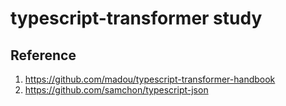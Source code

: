 # typescript-transformer study

## Reference

1. <https://github.com/madou/typescript-transformer-handbook>
2. <https://github.com/samchon/typescript-json>
